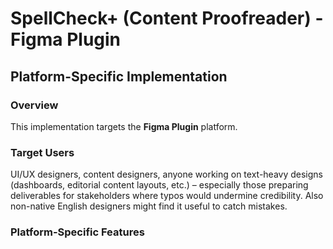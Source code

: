 # SpellCheck+ (Content Proofreader) - Figma Plugin

## Platform-Specific Implementation

### Overview
This implementation targets the **Figma Plugin** platform.

### Target Users
UI/UX designers, content designers, anyone working on text-heavy designs (dashboards, editorial content layouts, etc.) – especially those preparing deliverables for stakeholders where typos would undermine credibility. Also non-native English designers might find it useful to catch mistakes.

### Platform-Specific Features
